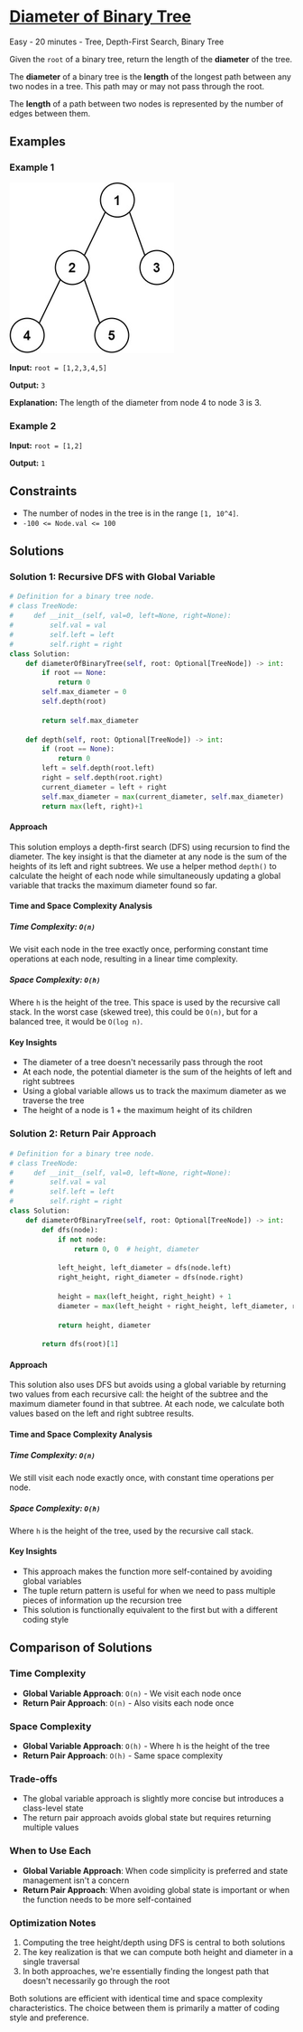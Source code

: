 # [Diameter of Binary Tree](https://leetcode.com/problems/diameter-of-binary-tree/)

Easy - 20 minutes - Tree, Depth-First Search, Binary Tree

Given the `root` of a binary tree, return the length of the **diameter** of the tree.

The **diameter** of a binary tree is the **length** of the longest path between any two nodes in a tree. This path may or may not pass through the root.

The **length** of a path between two nodes is represented by the number of edges between them.

## Examples

### Example 1

![Diameter of Binary Tree Example](assets/diameter_of_binary_tree_example1.jpg)

**Input:** `root = [1,2,3,4,5]`

**Output:** `3`

**Explanation:** The length of the diameter from node 4 to node 3 is 3.

### Example 2

**Input:** `root = [1,2]`

**Output:** `1`

## Constraints

- The number of nodes in the tree is in the range `[1, 10^4]`.
- `-100 <= Node.val <= 100`

## Solutions

### Solution 1: Recursive DFS with Global Variable

```python
# Definition for a binary tree node.
# class TreeNode:
#     def __init__(self, val=0, left=None, right=None):
#         self.val = val
#         self.left = left
#         self.right = right
class Solution:
    def diameterOfBinaryTree(self, root: Optional[TreeNode]) -> int:
        if root == None:
            return 0
        self.max_diameter = 0
        self.depth(root)

        return self.max_diameter
        
    def depth(self, root: Optional[TreeNode]) -> int:
        if (root == None):
            return 0
        left = self.depth(root.left)
        right = self.depth(root.right)
        current_diameter = left + right
        self.max_diameter = max(current_diameter, self.max_diameter)
        return max(left, right)+1
```

#### Approach

This solution employs a depth-first search (DFS) using recursion to find the diameter. The key insight is that the diameter at any node is the sum of the heights of its left and right subtrees. We use a helper method `depth()` to calculate the height of each node while simultaneously updating a global variable that tracks the maximum diameter found so far.

#### Time and Space Complexity Analysis

##### Time Complexity: `O(n)`

We visit each node in the tree exactly once, performing constant time operations at each node, resulting in a linear time complexity.

##### Space Complexity: `O(h)`

Where `h` is the height of the tree. This space is used by the recursive call stack. In the worst case (skewed tree), this could be `O(n)`, but for a balanced tree, it would be `O(log n)`.

#### Key Insights

- The diameter of a tree doesn't necessarily pass through the root
- At each node, the potential diameter is the sum of the heights of left and right subtrees
- Using a global variable allows us to track the maximum diameter as we traverse the tree
- The height of a node is 1 + the maximum height of its children

### Solution 2: Return Pair Approach

```python
# Definition for a binary tree node.
# class TreeNode:
#     def __init__(self, val=0, left=None, right=None):
#         self.val = val
#         self.left = left
#         self.right = right
class Solution:
    def diameterOfBinaryTree(self, root: Optional[TreeNode]) -> int:
        def dfs(node):
            if not node:
                return 0, 0  # height, diameter
            
            left_height, left_diameter = dfs(node.left)
            right_height, right_diameter = dfs(node.right)
            
            height = max(left_height, right_height) + 1
            diameter = max(left_height + right_height, left_diameter, right_diameter)
            
            return height, diameter
        
        return dfs(root)[1]
```

#### Approach

This solution also uses DFS but avoids using a global variable by returning two values from each recursive call: the height of the subtree and the maximum diameter found in that subtree. At each node, we calculate both values based on the left and right subtree results.

#### Time and Space Complexity Analysis

##### Time Complexity: `O(n)`

We still visit each node exactly once, with constant time operations per node.

##### Space Complexity: `O(h)`

Where `h` is the height of the tree, used by the recursive call stack.

#### Key Insights

- This approach makes the function more self-contained by avoiding global variables
- The tuple return pattern is useful for when we need to pass multiple pieces of information up the recursion tree
- This solution is functionally equivalent to the first but with a different coding style

## Comparison of Solutions

### Time Complexity

- **Global Variable Approach**: `O(n)` - We visit each node once
- **Return Pair Approach**: `O(n)` - Also visits each node once

### Space Complexity

- **Global Variable Approach**: `O(h)` - Where h is the height of the tree
- **Return Pair Approach**: `O(h)` - Same space complexity

### Trade-offs

- The global variable approach is slightly more concise but introduces a class-level state
- The return pair approach avoids global state but requires returning multiple values

### When to Use Each

- **Global Variable Approach**: When code simplicity is preferred and state management isn't a concern
- **Return Pair Approach**: When avoiding global state is important or when the function needs to be more self-contained

### Optimization Notes

1. Computing the tree height/depth using DFS is central to both solutions
2. The key realization is that we can compute both height and diameter in a single traversal
3. In both approaches, we're essentially finding the longest path that doesn't necessarily go through the root

Both solutions are efficient with identical time and space complexity characteristics. The choice between them is primarily a matter of coding style and preference.
